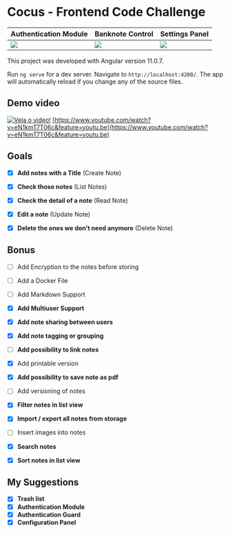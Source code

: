 # Cocus - Frontend Code Challenge

| Authentication Module | Banknote Control | Settings Panel |
|---|---|---|
|  ![](https://uploaddeimagens.com.br/images/003/060/397/original/1.png) |  ![](https://uploaddeimagens.com.br/images/003/060/399/original/2.png) |  ![](https://uploaddeimagens.com.br/images/003/060/400/original/3.png) |

This project was developed with Angular version 11.0.7.

Run `ng serve` for a dev server. Navigate to `http://localhost:4200/`. The app will automatically reload if you change any of the source files.

## Demo video

[![Veja o video!](https://github.com/vitorzortea/botcoins/blob/master/src/assets/img/videogif.gif?raw=true)](https://www.youtube.com/watch?v=eN1kmT7T06c&feature=youtu.be)
[https://www.youtube.com/watch?v=eN1kmT7T06c&feature=youtu.be](https://www.youtube.com/watch?v=eN1kmT7T06c&feature=youtu.be)

## Goals

- [X] **Add notes with a Title** (Create Note)
- [X] **Check those notes** (List Notes)
- [X] **Check the detail of a note** (Read Note)
- [X] **Edit a note** (Update Note)
- [X] **Delete the ones we don’t need anymore** (Delete Note)


## Bonus

- [ ] Add Encryption to the notes before storing
- [ ] Add a Docker File
- [ ] Add Markdown Support
- [X] **Add Multiuser Support**
- [X] **Add note sharing between users**
- [X] **Add note tagging or grouping**
- [ ] **Add possibility to link notes**
- [X] Add printable version
- [X] **Add possibility to save note as pdf**
- [ ] Add versioning of notes
- [X] **Filter notes in list view**
- [X] **Import / export all notes from storage**
- [ ] Insert images into notes
- [X] **Search notes**
- [X] **Sort notes in list view**


## My Suggestions

- [X] **Trash list**
- [X] **Authentication Module**
- [X] **Authentication Guard**
- [X] **Configuration Panel**
